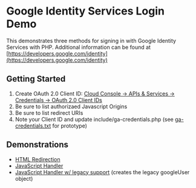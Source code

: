 Google Identity Services Login Demo
===================================

This demonstrates three methods for signing in with Google Identity Services with PHP. Additional information can be found at [https://developers.google.com/identity](https://developers.google.com/identity)

Getting Started
---------------

1.  Create OAuth 2.0 Client ID: [Cloud Console -> APIs & Services -> Credentials -> OAuth 2.0 Client IDs](https://console.cloud.google.com/apis/credentials)
2.  Be sure to list authorizaed Javascript Origins
3.  Be sure to list redirect URIs
4.  Note your Client ID and update include/ga-credentials.php (see <a href="include/ga-credentials.txt">ga-credentials.txt</a> for prototype)

Demonstrations
--------------

*   [HTML Redirection](demo-redirect.php)
*   [JavaScript Handler](demo-js.php)
*   [JavaScript Handler w/ legacy support](demo-js.php) (creates the legacy googleUser object)
